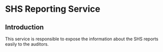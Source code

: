# SHS Reporting Service 

## Introduction

This service is responsible to expose the information about the SHS reports easily to the auditors.
